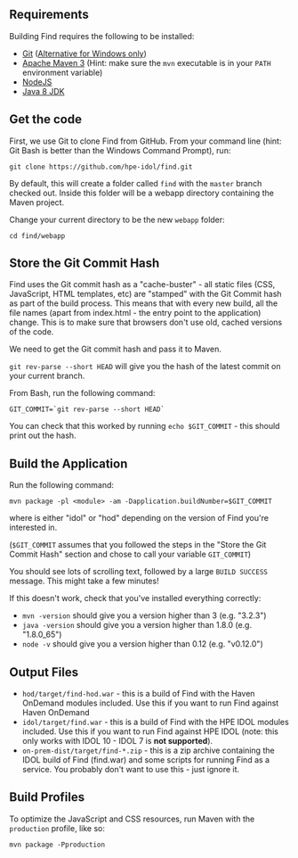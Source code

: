 Requirements
------------

Building Find requires the following to be installed:

* [Git](https://git-scm.com/) ([Alternative for Windows only](https://git-for-windows.github.io/))
* [Apache Maven 3](http://maven.apache.org) (Hint: make sure the `mvn` executable is in your `PATH` environment variable)
* [NodeJS](http://nodejs.org)
* [Java 8 JDK](http://www.oracle.com/technetwork/java/javase/downloads/index.html)

Get the code
------------

First, we use Git to clone Find from GitHub.  From your command line (hint: Git Bash is better than the Windows Command Prompt), run:

`git clone https://github.com/hpe-idol/find.git`

By default, this will create a folder called `find` with the `master` branch checked out. Inside this folder will be a webapp directory containing the Maven project.

Change your current directory to be the new `webapp` folder:

`cd find/webapp`

Store the Git Commit Hash
-------------------------

Find uses the Git commit hash as a "cache-buster" - all static files (CSS, JavaScript, HTML templates, etc) are "stamped" with the Git Commit hash as part of the build process.  This means that with every new build, all the file names (apart from index.html - the entry point to the application) change.  This is to make sure that browsers don't use old, cached versions of the code.

We need to get the Git commit hash and pass it to Maven.

`git rev-parse --short HEAD` will give you the hash of the latest commit on your current branch.

From Bash, run the following command:

    GIT_COMMIT=`git rev-parse --short HEAD`

You can check that this worked by running `echo $GIT_COMMIT` - this should print out the hash.


Build the Application
---------------------

Run the following command:

    mvn package -pl <module> -am -Dapplication.buildNumber=$GIT_COMMIT

where <module> is either "idol" or "hod" depending on the version of Find you're interested in.

(`$GIT_COMMIT` assumes that you followed the steps in the "Store the Git Commit Hash" section and chose to call your variable `GIT_COMMIT`)

You should see lots of scrolling text, followed by a large `BUILD SUCCESS` message.  This might take a few minutes!

If this doesn't work, check that you've installed everything correctly:
- `mvn -version` should give you a version higher than 3 (e.g. "3.2.3")
- `java -version` should give you a version higher than 1.8.0 (e.g. "1.8.0_65")
- `node -v` should give you a version higher than 0.12 (e.g. "v0.12.0")

Output Files
------------

- `hod/target/find-hod.war` - this is a build of Find with the Haven OnDemand modules included.  Use this if you want to run Find against Haven OnDemand
- `idol/target/find.war` - this is a build of Find with the HPE IDOL modules included.  Use this if you want to run Find against HPE IDOL (note: this only works with IDOL 10 - IDOL 7 is **not supported**).
- `on-prem-dist/target/find-*.zip` - this is a zip archive containing the IDOL build of Find (find.war) and some scripts for running Find as a service.  You probably don't want to use this - just ignore it.

Build Profiles
--------------

To optimize the JavaScript and CSS resources, run Maven with the `production` profile, like so:

`mvn package -Pproduction`